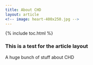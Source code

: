 ```yaml
---
title: About CHD
layout: article
<!-- image: heart-400x250.jpg -->
---
```


{% include toc.html %}

<h3>This is a test for the article layout</h3>

A huge bunch of stuff about CHD 